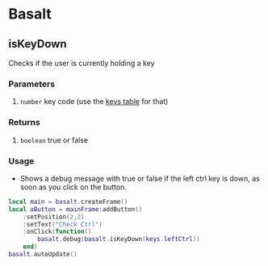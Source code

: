 # Basalt

## isKeyDown

Checks if the user is currently holding a key

### Parameters

1. `number` key code (use the [keys table](https://tweaked.cc/module/keys.html) for that)

### Returns

1. `boolean` true or false

### Usage

* Shows a debug message with true or false if the left ctrl key is down, as soon as you click on the button.

```lua
local main = basalt.createFrame()
local aButton = mainFrame:addButton()
    :setPosition(2,2)
    :setText("Check Ctrl")
    :onClick(function() 
        basalt.debug(basalt.isKeyDown(keys.leftCtrl))
    end)
basalt.autoUpdate()
```
